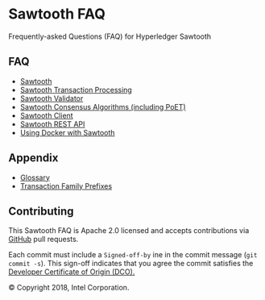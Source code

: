 # Sawtooth FAQ
Frequently-asked Questions (FAQ) for Hyperledger Sawtooth

## FAQ
* [Sawtooth](sawtooth.rst)
* [Sawtooth Transaction Processing](transaction-processing.rst)
* [Sawtooth Validator](validator.rst)
* [Sawtooth Consensus Algorithms (including PoET)](consensus.rst)
* [Sawtooth Client](client.rst)
* [Sawtooth REST API](rest.rst)
* [Using Docker with Sawtooth](docker.rst)

## Appendix
* [Glossary](glossary.rst)
* [Transaction Family Prefixes](prefixes.rst)

## Contributing

This Sawtooth FAQ is Apache 2.0 licensed and accepts contributions via
[GitHub](https://github.com/hyperledger/sawtooth-core) pull requests.

Each commit must include a `Signed-off-by` ine in the commit message (`git commit -s`). This sign-off indicates that you agree the commit satisfies the [Developer Certificate of Origin (DCO).](https://developercertificate.org/)

© Copyright 2018, Intel Corporation.
